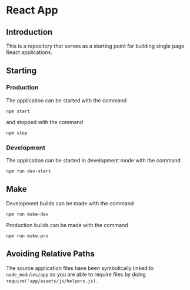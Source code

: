 # React App

## Introduction

This is a repository that serves as a starting point for building single page React applications.

## Starting

### Production

The application can be started with the command

	npm start

and stopped with the command

	npm stop

### Development

The application can be started in development mode with the command

	npm run dev-start

## Make

Development builds can be made with the command

	npm run make-dev

Production builds can be made with the command

	npm run make-pro

## Avoiding Relative Paths

The source application files have been symbolically linked to `node_modules/app` so you are able to require files by doing `require('app/assets/js/helpers.js)`.

